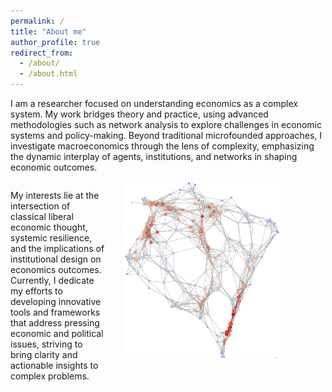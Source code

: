 ```yaml
---
permalink: /
title: "About me"
author_profile: true
redirect_from: 
  - /about/
  - /about.html
---
```


I am a researcher focused on understanding economics as a complex system. My work bridges theory and practice, using advanced methodologies such as network analysis to explore challenges in economic systems and policy-making. Beyond traditional microfounded approaches, I investigate macroeconomics through the lens of complexity, emphasizing the dynamic interplay of agents, institutions, and networks in shaping economic outcomes.

<div style="display: flex; align-items: flex-start; gap: 30px;">
  <div style="max-width: 30%;">
    <p>
    My interests lie at the intersection of classical liberal economic thought, systemic resilience, and the implications of institutional design on economics outcomes. Currently, I dedicate my efforts to developing innovative tools and frameworks that address pressing economic and political issues, striving to bring clarity and actionable insights to complex problems.
   </p>

  </div>
  <div>
   <img src="/images/network_2.png" alt="Network illustration" 
     style="width: 250px; border-radius: 10px; !important;">
  </div>
</div>

